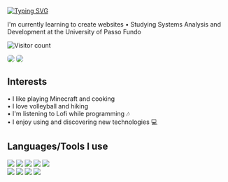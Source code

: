 <div>

<a href="https://git.io/typing-svg"><img src="https://readme-typing-svg.herokuapp.com?font=Press+Start+2P&size=20&pause=1000&color=0091FF&random=false&width=435&lines=Hi%2C+I'm+Fernanda+%F0%9F%91%8B;Welcome+to+my+GitHub!" alt="Typing SVG" /></a>


  I'm currently learning to create websites • Studying Systems Analysis and Development at the University of Passo Fundo 


  <div>

  ![Visitor count](https://komarev.com/ghpvc/?username=fernanda-ihjaz&color=0091FF&style=for-the-badge&label=Visitor+Count)

  <a href="https://www.linkedin.com/in/fernanda-ihjaz" target="_blank"><img src="https://img.shields.io/badge/-Follow me on LinkedIn-%230077B5?style=for-the-badge&logo=linkedin&logoColor=white" target="_blank" style="border-radius: 5px;"></a> 
    <a href = "mailto:205657@upf.br"><img src="https://img.shields.io/badge/-send an email-%23333?style=for-the-badge&logo=gmail&logoColor=white" target="_blank" style="border-radius: 5px;"></a>

  </div>
  

## Interests

  • I like playing Minecraft and cooking \
  • I love volleyball and hiking \
  • I'm listening to Lofi while programming 🎶 \
  • I enjoy using and discovering new technologies 💻

## Languages/Tools I use

  <img src="https://img.shields.io/badge/html5-%23E34F26.svg?style=for-the-badge&logo=html5&logoColor=white"/>
  <img src="https://img.shields.io/badge/css3-%231572B6.svg?style=for-the-badge&logo=css3&logoColor=white"/>
  <img src="https://img.shields.io/badge/mysql-%2300f.svg?style=for-the-badge&logo=mysql&logoColor=white"/>
  <img src="https://img.shields.io/badge/Python-FFD43B?style=for-the-badge&logo=python&logoColor=blue"/>
  <img src="https://img.shields.io/badge/c-%2300599C.svg?style=for-the-badge&logo=c&logoColor=white"/> <br>
  <img src="https://img.shields.io/badge/GitHub_Actions-2088FF?style=for-the-badge&logo=github-actions&logoColor=white"/>
  <img src="https://img.shields.io/badge/Visual_Studio_Code-0078D4?style=for-the-badge&logo=visual%20studio%20code&logoColor=white"/>
  <img src="https://img.shields.io/badge/Linux-FCC624?style=for-the-badge&logo=linux&logoColor=black"/>
  <img src="https://img.shields.io/badge/Windows-0078D6?style=for-the-badge&logo=windows&logoColor=white"/>


</div>
